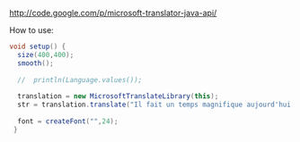 http://code.google.com/p/microsoft-translator-java-api/

How to use:
```java
void setup() {
  size(400,400);
  smooth();
  
  //  println(Language.values());
  
  translation = new MicrosoftTranslateLibrary(this);
  str = translation.translate("Il fait un temps magnifique aujourd'hui!", "ar");
  
  font = createFont("",24);
 }
```
